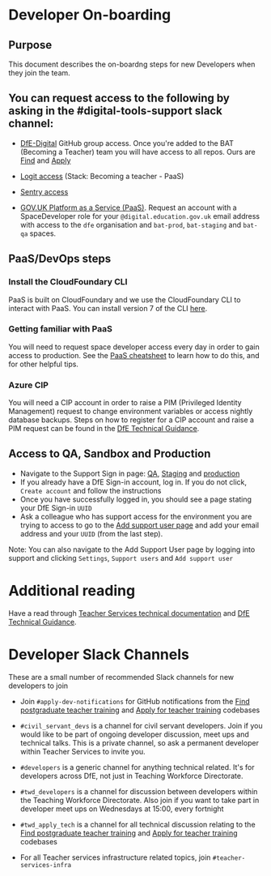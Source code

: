 # Developer On-boarding

## Purpose

This document describes the on-boardng steps for new Developers when they join the team.

## You can request access to the following by asking in the #digital-tools-support slack channel:

- [DfE-Digital](https://github.com/DFE-Digital) GitHub group access. Once you're added to the BAT (Becoming a Teacher) team you will have access to all repos. Ours are [Find](https://github.com/DFE-Digital/find-teacher-training) and [Apply](https://github.com/DFE-Digital/apply-for-teacher-training)


- [Logit access](https://dashboard.logit.io/a/eeeb8311-79d8-49ab-9410-9b6d76b26f72) (Stack: Becoming a teacher - PaaS)


- [Sentry access](https://sentry.io/auth/login/dfe-teacher-services/)


- [GOV.UK Platform as a Service (PaaS)](https://admin.london.cloud.service.gov.uk/organisations). Request an account with a SpaceDeveloper role for your `@digital.education.gov.uk` email address with access to the `dfe` organisation and `bat-prod`, `bat-staging` and `bat-qa` spaces.

## PaaS/DevOps steps

### Install the CloudFoundary CLI
PaaS is built on CloudFoundary and we use the CloudFoundary CLI to interact with PaaS. You can install version 7 of the CLI [here](https://github.com/cloudfoundry/cli#downloads).

### Getting familiar with PaaS

You will need to request space developer access every day in order to gain access to production.
See the [PaaS cheatsheet](/docs/paas-cheatsheet.md) to learn how to do this, and for other helpful tips.

### Azure CIP

You will need a CIP account in order to raise a PIM (Privileged Identity Management) request to change environment variables or access nightly database backups. Steps on how to register for a CIP account and raise a PIM request
can be found in the [DfE Technical Guidance](https://technical-guidance.education.gov.uk/infrastructure/hosting/azure-cip/).

## Access to QA, Sandbox and Production

- Navigate to the Support Sign in page: [QA](https://qa.apply-for-teacher-training.service.gov.uk/support/sign-in), [Staging](https://staging.apply-for-teacher-training.service.gov.uk/support/sign-in) and [production](https://www.apply-for-teacher-training.service.gov.uk/support/sign-in)
- If you already have a DfE Sign-in account, log in. If you do not click, `Create account` and follow the instructions
- Once you have successfully logged in, you should see a page stating your DfE Sign-in `UUID`
- Ask a colleague who has support access for the environment you are trying to access to go to the [Add support user page](https://www.apply-for-teacher-training.service.gov.uk/support/users/support/new) and add your email address and your `UUID` (from the last step).

Note: You can also navigate to the Add Support User page by logging into support and clicking `Settings`, `Support users` and `Add support user`

# Additional reading

Have a read through [Teacher Services technical documentation](https://teacher-services-tech-docs.london.cloudapps.digital/#teacher-services-technical-documentation) and [DfE Technical Guidance](https://technical-guidance.education.gov.uk/).

# Developer Slack Channels
These are a small number of recommended Slack channels for new developers to join

- Join `#apply-dev-notifications` for GitHub notifications from the [Find postgraduate teacher training](https://github.com/DFE-Digital/apply-for-teacher-training) and [Apply for teacher training](https://github.com/DFE-Digital/find-teacher-training) codebases


- `#civil_servant_devs` is a channel for civil servant developers. Join if you would like to be part of ongoing developer discussion, meet ups and technical talks.
This is a private channel, so ask a permanent developer within Teacher Services to invite you.


- `#developers` is a generic channel for anything technical related. It's for developers across DfE, not just in Teaching Workforce Directorate.


- `#twd_developers` is a channel for discussion between developers within the Teaching Workforce Directorate. Also join if you want to take part in developer meet ups
on Wednesdays at 15:00, every fortnight


- `#twd_apply_tech` is a channel for all technical discussion relating to the [Find postgraduate teacher training](https://github.com/DFE-Digital/apply-for-teacher-training) and [Apply for teacher training](https://github.com/DFE-Digital/find-teacher-training) codebases


- For all Teacher services infrastructure related topics, join `#teacher-services-infra`
